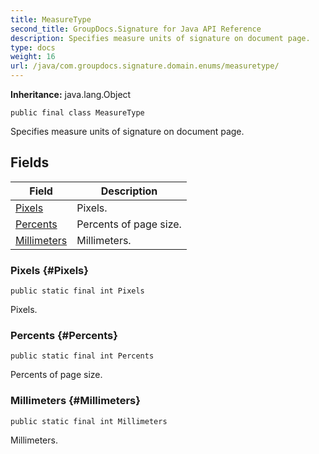 ```yaml
---
title: MeasureType
second_title: GroupDocs.Signature for Java API Reference
description: Specifies measure units of signature on document page.
type: docs
weight: 16
url: /java/com.groupdocs.signature.domain.enums/measuretype/
---
```

**Inheritance:**
java.lang.Object
```
public final class MeasureType
```

Specifies measure units of signature on document page.
## Fields

| Field | Description |
| --- | --- |
| [Pixels](#Pixels) | Pixels. |
| [Percents](#Percents) | Percents of page size. |
| [Millimeters](#Millimeters) | Millimeters. |
### Pixels {#Pixels}
```
public static final int Pixels
```


Pixels.

### Percents {#Percents}
```
public static final int Percents
```


Percents of page size.

### Millimeters {#Millimeters}
```
public static final int Millimeters
```


Millimeters.

